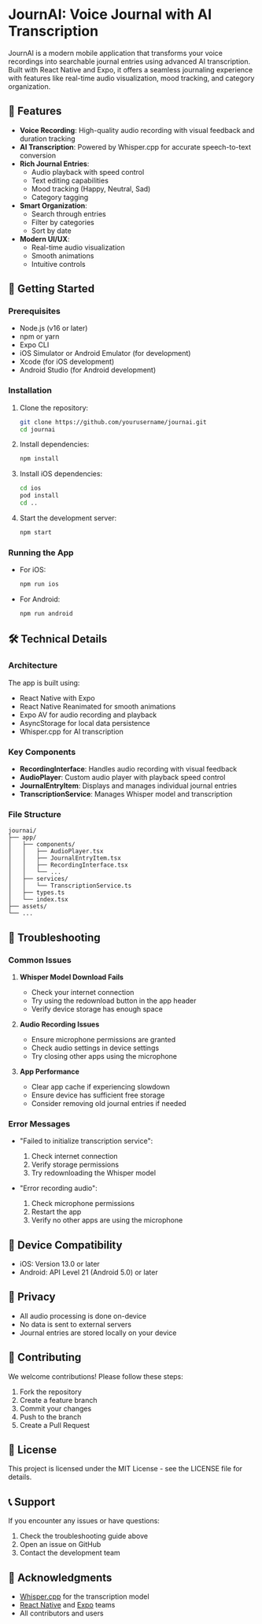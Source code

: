 # JournAI: Voice Journal with AI Transcription

JournAI is a modern mobile application that transforms your voice recordings into searchable journal entries using advanced AI transcription. Built with React Native and Expo, it offers a seamless journaling experience with features like real-time audio visualization, mood tracking, and category organization.

## 🌟 Features

- **Voice Recording**: High-quality audio recording with visual feedback and duration tracking
- **AI Transcription**: Powered by Whisper.cpp for accurate speech-to-text conversion
- **Rich Journal Entries**: 
  - Audio playback with speed control
  - Text editing capabilities
  - Mood tracking (Happy, Neutral, Sad)
  - Category tagging
- **Smart Organization**:
  - Search through entries
  - Filter by categories
  - Sort by date
- **Modern UI/UX**:
  - Real-time audio visualization
  - Smooth animations
  - Intuitive controls

## 🚀 Getting Started

### Prerequisites

- Node.js (v16 or later)
- npm or yarn
- Expo CLI
- iOS Simulator or Android Emulator (for development)
- Xcode (for iOS development)
- Android Studio (for Android development)

### Installation

1. Clone the repository:
   ```bash
   git clone https://github.com/yourusername/journai.git
   cd journai
   ```

2. Install dependencies:
   ```bash
   npm install
   ```

3. Install iOS dependencies:
   ```bash
   cd ios
   pod install
   cd ..
   ```

4. Start the development server:
   ```bash
   npm start
   ```

### Running the App

- For iOS:
  ```bash
  npm run ios
  ```

- For Android:
  ```bash
  npm run android
  ```

## 🛠 Technical Details

### Architecture

The app is built using:
- React Native with Expo
- React Native Reanimated for smooth animations
- Expo AV for audio recording and playback
- AsyncStorage for local data persistence
- Whisper.cpp for AI transcription

### Key Components

- **RecordingInterface**: Handles audio recording with visual feedback
- **AudioPlayer**: Custom audio player with playback speed control
- **JournalEntryItem**: Displays and manages individual journal entries
- **TranscriptionService**: Manages Whisper model and transcription

### File Structure

```
journai/
├── app/
│   ├── components/
│   │   ├── AudioPlayer.tsx
│   │   ├── JournalEntryItem.tsx
│   │   ├── RecordingInterface.tsx
│   │   └── ...
│   ├── services/
│   │   └── TranscriptionService.ts
│   ├── types.ts
│   └── index.tsx
├── assets/
└── ...
```

## 🔧 Troubleshooting

### Common Issues

1. **Whisper Model Download Fails**
   - Check your internet connection
   - Try using the redownload button in the app header
   - Verify device storage has enough space

2. **Audio Recording Issues**
   - Ensure microphone permissions are granted
   - Check audio settings in device settings
   - Try closing other apps using the microphone

3. **App Performance**
   - Clear app cache if experiencing slowdown
   - Ensure device has sufficient free storage
   - Consider removing old journal entries if needed

### Error Messages

- "Failed to initialize transcription service":
  1. Check internet connection
  2. Verify storage permissions
  3. Try redownloading the Whisper model

- "Error recording audio":
  1. Check microphone permissions
  2. Restart the app
  3. Verify no other apps are using the microphone

## 📱 Device Compatibility

- iOS: Version 13.0 or later
- Android: API Level 21 (Android 5.0) or later

## 🔐 Privacy

- All audio processing is done on-device
- No data is sent to external servers
- Journal entries are stored locally on your device

## 🤝 Contributing

We welcome contributions! Please follow these steps:

1. Fork the repository
2. Create a feature branch
3. Commit your changes
4. Push to the branch
5. Create a Pull Request

## 📄 License

This project is licensed under the MIT License - see the LICENSE file for details.

## 📞 Support

If you encounter any issues or have questions:
1. Check the troubleshooting guide above
2. Open an issue on GitHub
3. Contact the development team

## 🙏 Acknowledgments

- [Whisper.cpp](https://github.com/ggerganov/whisper.cpp) for the transcription model
- [React Native](https://reactnative.dev/) and [Expo](https://expo.dev/) teams
- All contributors and users